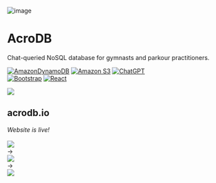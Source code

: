 ![image](https://github.com/user-attachments/assets/39b7c2d8-a2e3-40fa-a73b-5c8cbfe18ba5)


# AcroDB

Chat-queried NoSQL database for gymnasts and parkour practitioners.

[![AmazonDynamoDB](https://img.shields.io/badge/Amazon%20DynamoDB-4053D6?style=for-the-badge&logo=Amazon%20DynamoDB&logoColor=white)](https://aws.amazon.com/dynamodb/) [![Amazon S3](https://img.shields.io/badge/Amazon%20S3-FF9900?style=for-the-badge&logo=amazons3&logoColor=white)](https://aws.amazon.com/s3/) [![ChatGPT](https://img.shields.io/badge/chatGPT-74aa9c?style=for-the-badge&logo=openai&logoColor=white)](https://openai.com/) <br>
[![Bootstrap](https://img.shields.io/badge/bootstrap-%238511FA.svg?style=for-the-badge&logo=bootstrap&logoColor=white)](https://getbootstrap.com/)
[![React](https://img.shields.io/badge/react-%2320232a.svg?style=for-the-badge&logo=react&logoColor=%2361DAFB)](https://react.dev/)

<img src="https://github.com/user-attachments/assets/c2b2d071-127e-4fc8-a959-a2ae59b65138">

## acrodb.io
<em>Website is live!</em><br/><br/>
<img src="https://github.com/user-attachments/assets/ffca24e2-dafa-4dcd-88b8-ac8c83748e55"> <br/> $\rightarrow$ <br/>
<img src="https://github.com/user-attachments/assets/cd1bf296-5deb-46c4-8e52-27b877d11ac2"> <br/> $\rightarrow$ <br/>
<img src="https://github.com/user-attachments/assets/5cbaff8f-8b8c-41ef-8f37-bed5db61aa38">

